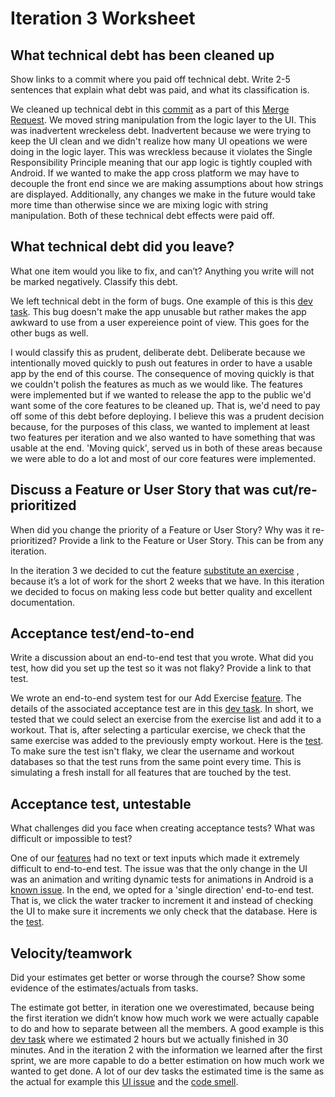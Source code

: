 # Iteration 3 Worksheet

## What technical debt has been cleaned up
Show links to a commit where you paid off technical debt. Write 2-5 sentences that explain what debt was paid, and what its classification is.

We cleaned up technical debt in this [commit](https://code.cs.umanitoba.ca/3350-summer2023/funkyflamingos-4/-/commit/e3bd245b261d892d0dbe08041839d1d65a6519e7?merge_request_iid=113) as a part of this [Merge Request](https://code.cs.umanitoba.ca/3350-summer2023/funkyflamingos-4/-/merge_requests/113/diffs?commit_id=e3bd245b261d892d0dbe08041839d1d65a6519e7). We moved string manipulation from the logic layer to the UI. This was inadvertent wreckeless debt. Inadvertent because we were trying to keep the UI clean and we didn't realize how many UI opeations we were doing in the logic layer. This was wreckless because it violates the Single Responsibility Principle meaning that our app logic is tightly coupled with Android. If we wanted to make the app cross platform we may have to decouple the front end since we are making assumptions about how strings are displayed. Additionally, any changes we make in the future would take more time than otherwise since we are mixing logic with string manipulation. Both of these technical debt effects were paid off. 

## What technical debt did you leave?
What one item would you like to fix, and can’t? Anything you write will not be marked negatively. Classify this debt.

We left technical debt in the form of bugs. One example of this is this [dev task](https://code.cs.umanitoba.ca/3350-summer2023/funkyflamingos-4/-/issues/97). This bug doesn't make the app unusable but rather makes the app awkward to use from a user expereience point of view. This goes for the other bugs as well. 

I would classify this as prudent, deliberate debt. Deliberate because we intentionally moved quickly to push out features in order to have a usable app by the end of this course. The consequence of moving quickly is that we couldn't polish the features as much as we would like. The features were implemented but if we wanted to release the app to the public we'd want some of the core features to be cleaned up. That is, we'd need to pay off some of this debt before deploying. I believe this was a prudent decision because, for the purposes of this class, we wanted to implement at least two features per iteration and we also wanted to have something that was usable at the end. 'Moving quick', served us in both of these areas because we were able to do a lot and most of our core features were implemented. 

## Discuss a Feature or User Story that was cut/re-prioritized
When did you change the priority of a Feature or User Story? Why was it re-prioritized? Provide a link to the Feature or User Story. This can be from any iteration.

In the iteration 3 we decided to cut the feature [substitute an exercise](https://code.cs.umanitoba.ca/3350-summer2023/funkyflamingos-4/-/issues/10) , because it’s a lot of work for the short 2 weeks that we have. In this iteration we decided to focus on making less code but better quality and excellent documentation. 

## Acceptance test/end-to-end
Write a discussion about an end-to-end test that you wrote. What did you test, how did you set up the test so it was not flaky? Provide a link to that test.

We wrote an end-to-end system test for our Add Exercise [feature](https://code.cs.umanitoba.ca/3350-summer2023/funkyflamingos-4/-/issues/3). The details of the associated acceptance test are in this [dev task](https://code.cs.umanitoba.ca/3350-summer2023/funkyflamingos-4/-/issues/100). In short, we tested that we could select an exercise from the exercise list and add it to a workout. That is, after selecting a particular exercise, we check that the same exercise was added to the previously empty workout. Here is the [test](https://code.cs.umanitoba.ca/3350-summer2023/funkyflamingos-4/-/blob/main/app/src/androidTest/java/funkyflamingos/bisonfit/AddExerciseTest.java). To make sure the test isn't flaky, we clear the username and workout databases so that the test runs from the same point  every time. This is simulating a fresh install for all features that are touched by the test. 

## Acceptance test, untestable
What challenges did you face when creating acceptance tests? What was difficult or impossible to test?

One of our [features](https://code.cs.umanitoba.ca/3350-summer2023/funkyflamingos-4/-/issues/8) had no text or text inputs which made it extremely difficult to end-to-end test. The issue was that the only change in the UI was an animation and writing dynamic tests for animations in Android is a [known issue](https://stackoverflow.com/questions/35186902/testing-progress-bar-on-android-with-espresso). In the end, we opted for a 'single direction' end-to-end test. That is, we click the water tracker to increment it and instead of checking the UI to make sure it increments we only check that the database. Here is the [test](https://code.cs.umanitoba.ca/3350-summer2023/funkyflamingos-4/-/blob/9a5037d70c20005fc54e86c222ba217ea966f984/app/src/androidTest/java/funkyflamingos/bisonfit/TrackWaterConsumptionTest.java#L69). 



## Velocity/teamwork
Did your estimates get better or worse through the course? Show some evidence of the estimates/actuals from tasks.

The estimate got better, in iteration one we overestimated, because being the first iteration we didn’t know how much work we were actually capable to do and how to separate between all the members. A good example is this [dev task](https://code.cs.umanitoba.ca/3350-summer2023/funkyflamingos-4/-/issues/28) where we estimated 2 hours but we actually finished in 30 minutes. And in the iteration 2 with the information we learned after the first sprint, we are more capable to do a better estimation on how much work we wanted to get done. A lot of our dev tasks the estimated time is the same as the actual for example this [UI issue](https://code.cs.umanitoba.ca/3350-summer2023/funkyflamingos-4/-/issues/80) and the [code smell](https://code.cs.umanitoba.ca/3350-summer2023/funkyflamingos-4/-/issues/73).
